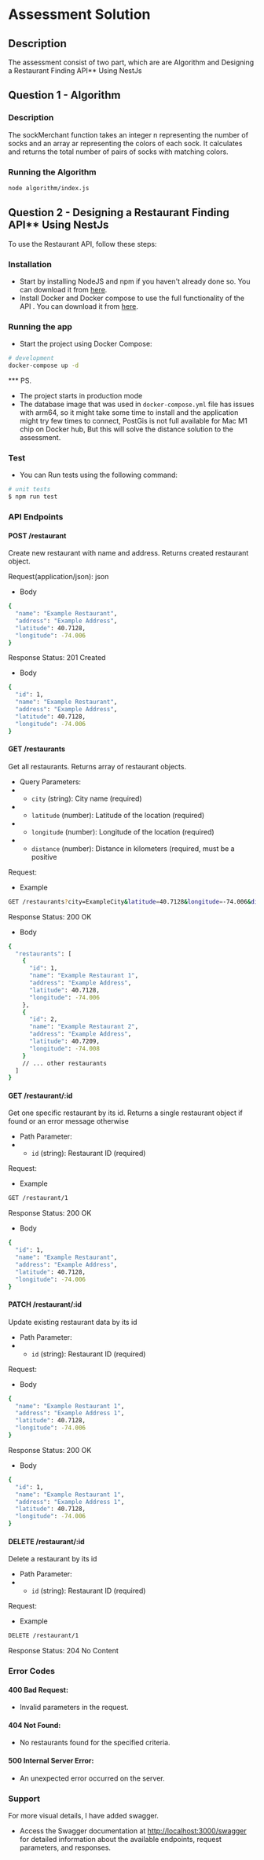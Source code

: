 # Assessment Solution

## Description

The assessment consist of two part, which are are Algorithm and Designing a Restaurant Finding API** Using NestJs

## Question 1 - Algorithm

### Description
The sockMerchant function takes an integer n representing the number of socks and an array ar representing the colors of each sock. It calculates and returns the total number of pairs of socks with matching colors.

### Running the Algorithm
```bash
node algorithm/index.js
```

## Question 2 - Designing a Restaurant Finding API** Using NestJs

To use the Restaurant API, follow these steps:

### Installation

- Start by installing NodeJS and npm if you haven't already done so. You can download it from [here](https://nodejs.org/en/).
- Install Docker and Docker compose to use the full functionality of the API . You can download it from [here](https://www.docker.com/).

### Running the app

- Start the project using Docker Compose:
```bash
# development
docker-compose up -d
```

*** PS.
- The project starts in production mode
- The database image that was used in `docker-compose.yml` file has issues with arm64, so it might take some time to install and the application might try few times to connect, PostGis is not full available for Mac M1 chip on Docker hub, But this will solve the distance solution to the assessment. 

### Test
- You can Run tests using the following command:

```bash
# unit tests
$ npm run test
```

### API Endpoints

#### POST /restaurant
Create new restaurant with name and address. Returns created restaurant object.

Request(application/json): json
- Body
```bash
{
  "name": "Example Restaurant",
  "address": "Example Address",
  "latitude": 40.7128,
  "longitude": -74.006
}
```

Response Status: 201 Created
- Body
```bash
{
  "id": 1,
  "name": "Example Restaurant",
  "address": "Example Address",
  "latitude": 40.7128,
  "longitude": -74.006
}
```

#### GET /restaurants
Get all restaurants. Returns array of restaurant objects.

- Query Parameters:
- - `city` (string): City name (required)
- - `latitude` (number): Latitude of the location (required)
- - `longitude` (number): Longitude of the location (required)
- - `distance` (number): Distance in kilometers (required, must be a positive 

Request:
- Example 
```bash
GET /restaurants?city=ExampleCity&latitude=40.7128&longitude=-74.006&distance=5
```

Response Status: 200 OK
- Body
```bash
{
  "restaurants": [
    {
      "id": 1,
      "name": "Example Restaurant 1",
      "address": "Example Address",
      "latitude": 40.7128,
      "longitude": -74.006
    },
    {
      "id": 2,
      "name": "Example Restaurant 2",
      "address": "Example Address",
      "latitude": 40.7209,
      "longitude": -74.008
    }
    // ... other restaurants
  ]
}
```

#### GET /restaurant/:id
Get one specific restaurant by its id. Returns a single restaurant object if found or an error message otherwise

- Path Parameter:
- - `id` (string): Restaurant ID (required)

Request:
- Example 
```bash
GET /restaurant/1
```

Response Status: 200 OK
- Body
```bash
{
  "id": 1,
  "name": "Example Restaurant",
  "address": "Example Address",
  "latitude": 40.7128,
  "longitude": -74.006
}
```

#### PATCH /restaurant/:id
Update existing restaurant data by its id

- Path Parameter:
- - `id` (string): Restaurant ID (required)

Request:
- Body 
```bash
{
  "name": "Example Restaurant 1",
  "address": "Example Address 1",
  "latitude": 40.7128,
  "longitude": -74.006
}
```

Response Status: 200 OK
- Body
```bash
{
  "id": 1,
  "name": "Example Restaurant 1",
  "address": "Example Address 1",
  "latitude": 40.7128,
  "longitude": -74.006
}
```

#### DELETE /restaurant/:id
Delete a restaurant by its id

- Path Parameter:
- - `id` (string): Restaurant ID (required)

Request:
- Example 
```bash
DELETE /restaurant/1
```

Response Status: 204 No Content

### Error Codes
#### 400 Bad Request:
- Invalid parameters in the request.
  
#### 404 Not Found:
- No restaurants found for the specified criteria.

#### 500 Internal Server Error:
- An unexpected error occurred on the server.

### Support

For more visual details, I have added swagger.
* Access the Swagger documentation at [http://localhost:3000/swagger](http://localhost:3000/swagger) for detailed information about the available endpoints, request parameters, and responses.

